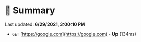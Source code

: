 # 📖 Summary
Last updated: **6/29/2021, 3:00:10 PM**

- `GET` [https://google.com](https://google.com) - **Up** (134ms)

